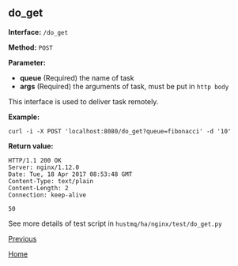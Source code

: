## do_get ##

**Interface:** `/do_get`

**Method:** `POST`

**Parameter:** 

*  **queue** (Required)  the name of task
*  **args** (Required) the arguments of task, must be put in `http body`
  
This interface is used to deliver task remotely.

**Example:**

    curl -i -X POST 'localhost:8080/do_get?queue=fibonacci' -d '10'

**Return value:**

    HTTP/1.1 200 OK
    Server: nginx/1.12.0
    Date: Tue, 18 Apr 2017 08:53:48 GMT
    Content-Type: text/plain
    Content-Length: 2
    Connection: keep-alive
    
    50

See more details of test script in `hustmq/ha/nginx/test/do_get.py`

[Previous](../ha.md)

[Home](../../index.md)